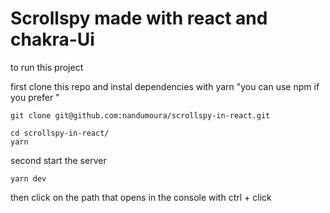 # Scrollspy made with react and chakra-Ui

to run this project 

first clone this repo and  instal dependencies with yarn "you can use npm if you prefer "
```
git clone git@github.com:nandumoura/scrollspy-in-react.git

cd scrollspy-in-react/ 
yarn 

```

second start the server  

```
yarn dev
```
then click on the path that opens in the console with ctrl + click
 
